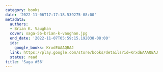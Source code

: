 ```yaml
---
category: books
date: '2022-11-06T17:17:18.539275-08:00'
metadata:
  authors:
  - Brian K. Vaughan
  cover: saga-56-brian-k-vaughan.jpg
  end_date: '2022-11-07T05:59:15.192038-08:00'
  ids:
    google_books: KrxdEAAAQBAJ
  link: https://play.google.com/store/books/details?id=KrxdEAAAQBAJ
  status: read
title: 'Saga #56'
---
```

